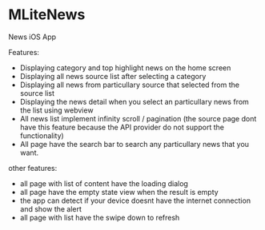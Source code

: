 # MLiteNews
News iOS App 

Features: 
- Displaying category and top highlight news on the home screen
- Displaying all news source list after selecting a category
- Displaying all news from particullary source that selected from the source list
- Displaying the news detail when you select an particullary news from the list using webview
- All news list implement infinity scroll / pagination (the source page dont have this feature because the API provider do not support the functionality)
- All page have the search bar to search any particullary news that you want.

other features:
- all page with list of content have the loading dialog
- all page have the empty state view when the result is empty
- the app can detect if your device doesnt have the internet connection and show the alert
- all page with list have the swipe down to refresh
